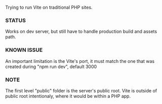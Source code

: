 Trying to run Vite on traditional PHP sites.

### STATUS
Works on dev server, but still have to handle production build and assets path.

### KNOWN ISSUE
An important limitation is the Vite's port, it must match the one that was created during "npm run dev", default 3000

### NOTE
The first level "public" folder is the server's public root. Vite is outside of public root intentionaly, where it would be within a PHP app.
